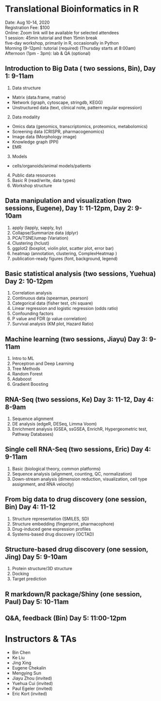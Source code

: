 # Translational Bioinformatics in R  
Date: Aug 10-14, 2020  
Registration Fee: $100  
Online: Zoom link will be available for selected attendees  
1 session: 45min tutorial and then 15min break  
five-day workshop, primarily in R, occasionally in Python  
Morning (9-12pm): tutorial (required) (Thursday starts at 8:00am)  
Afternoon (1pm - 3pm): lab & QA (optional)  

## Introduction to Big Data ( two sessions, Bin), Day 1: 9-11am  
1. Data structure  
+ Matrix (data.frame, matrix)  
+ Network (igraph, cytoscape, stringdb, KEGG)  
+ Unstructured data (text, clinical note, pattern regular expression)  
2. Data modality  
+ Omics data (genomics, transcriptomics, proteomics, metabolomics)  
+ Screening data (CRISPR, pharmacogenomics)  
+ Image data (Morphology image)  
+ Knowledge graph (PPI)  
+ EMR 
3. Models
+ cells/organoids/animal models/patients  
4. Public data resources  
5. Basic R (read/write, data types)  
6. Workshop structure  

## Data manipulation and visualization (two sessions, Eugene), Day 1: 11-12pm, Day 2: 9-10am
1. apply (lapply, sapply, by)  
2. Collapse/Summarize data (dplyr)  
3. PCA/TSNE/umap (Variation)  
4. Clustering (hclust)  
5. ggplot2 (boxplot, violin plot, scatter plot, error bar)  
6. heatmap (annotation, clustering, ComplexHeatmap )  
7. publication-ready figures (font, background, legend)  

## Basic statistical analysis (two sessions, Yuehua) Day 2: 10-12pm
1. Correlation analysis  
2. Continuous data (spearman, pearson)  
3. Categorical data (fisher test, chi square)  
4. Linear regression and logistic regression (odds ratio)  
5. Confounding factors  
6. P value and FDR (p value correlation)  
7. Survival analysis (KM plot, Hazard Ratio)  

## Machine learning (two sessions, Jiayu) Day 3: 9-11am
1. Intro to ML
2. Perceptron and Deep Learning
3. Tree Methods
4. Random Forest
5. Adaboost
6. Gradient Boosting

## RNA-Seq (two sessions, Ke) Day 3: 11-12, Day 4: 8-9am
1. Sequence alignment 
2. DE analysis (edgeR, DESeq, Limma Voom)
3. Enrichment analysis (GSEA, ssGSEA, EnrichR, Hypergeometric test, Pathway Databases)

## Single cell RNA-Seq (two sessions, Eric) Day 4:  9-11am
1. Basic (biological theory, common platforms)
2. Sequence analysis (alignment, counting, QC, normalization)
3. Down-stream analysis (dimension reduction, visualization, cell type assignment, and RNA velocity)

## From big data to drug discovery (one session, Bin) Day 4: 11-12
1. Structure representation (SMILES, SD)
2. Structure embedding (fingerprint, pharmacophore)
3. Drug-induced gene expression profiles
4. Systems-based drug discovery (OCTAD)

## Structure-based drug discovery (one session, Jing) Day 5: 9-10am
1. Protein structure/3D structure
2. Docking
3. Target prediction

## R markdown/R package/Shiny (one session, Paul) Day 5: 10-11am

## Q&A, feedback (Bin) Day 5: 11:00-12pm


# Instructors & TAs
+ Bin Chen  
+ Ke Liu  
+ Jing Xing  
+ Eugene Chekalin  
+ Mengying Sun  
+ Jiayu Zhou (invited)  
+ Yuehua Cui (invited) 
+ Paul Egeler (invited) 
+ Eric Kort (invited) 

